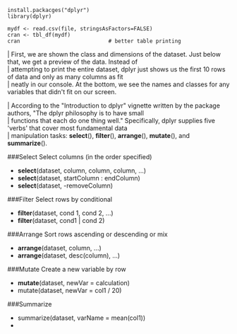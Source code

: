 ```{R}
install.packacges("dplyr")
library(dplyr)

mydf <- read.csv(file, stringsAsFactors=FALSE)
cran <- tbl_df(mydf)
cran                            # better table printing
```
| First, we are shown the class and dimensions of the dataset. Just below that, we get a preview of the data. Instead of  
| attempting to print the entire dataset, dplyr just shows us the first 10 rows of data and only as many columns as fit  
| neatly in our console. At the bottom, we see the names and classes for any variables that didn't fit on our screen.  

| According to the "Introduction to dplyr" vignette written by the package authors, "The dplyr philosophy is to have small  
| functions that each do one thing well." Specifically, dplyr supplies five 'verbs' that cover most fundamental data  
| manipulation tasks: **select**(), **filter**(), **arrange**(), **mutate**(), and **summarize**().  

###Select
Select columns (in the order specified)  
- **select**(dataset, column, column, column, ...)
- **select**(dataset, startColumn : endColumn)
- **select**(dataset, -removeColumn)

###Filter
Select rows by conditional
- **filter**(dataset, cond 1, cond 2, ...)
- **filter**(dataset, cond1 | cond 2)

###Arrange
Sort rows ascending or descending or mix
- **arrange**(dataset, column, ...)
- **arrange**(dataset, desc(column), ...)

###Mutate
Create a new variable by row
- **mutate**(dataset, newVar = calculation)
- mutate(dataset, newVar = col1 / 20)

###Summarize
- summarize(dataset, varName = mean(col1))
- 

